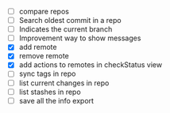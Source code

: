 - [ ] compare repos
- [ ] Search oldest commit in a repo
- [ ] Indicates the current branch
- [ ] Improvement way to show messages
- [x] add remote
- [x] remove remote
- [x] add actions to remotes in checkStatus view
- [ ] sync tags in repo
- [ ] list current changes in repo
- [ ] list stashes in repo
- [ ] save all the info export
